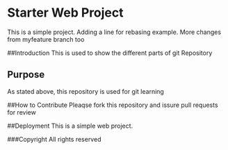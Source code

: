 # Starter Web Project

This is a simple project.
Adding a line for rebasing example.
More changes from myfeature branch too


##Introduction
This is used to show the different parts of git Repository


## Purpose
As stated above, this repository is used for git learning

##How to Contribute
Pleaqse fork this repository and issure pull requests for review

##Deployment
This is a simple web project.

###Copyright
All rights reserved

